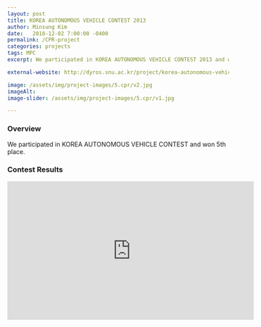 ```yaml
---
layout: post
title: KOREA AUTONOMOUS VEHICLE CONTEST 2013
author: Minsung Kim
date:   2018-12-02 7:00:00 -0400
permalink: /CPR-project
categories: projects
tags: MPC
excerpt: We participated in KOREA AUTONOMOUS VEHICLE CONTEST 2013 and won 5th place. 

external-website: http://dyros.snu.ac.kr/project/korea-autonomous-vehicle-contest-2013/

image: /assets/img/project-images/5.cpr/v2.jpg
imageAlt: 
image-slider: /assets/img/project-images/5.cpr/v1.jpg

---
```

### Overview
We participated in KOREA AUTONOMOUS VEHICLE CONTEST and won 5th place.


<!-- ### Algorithms Overview
<div class="row projects-display">
	<div class="six columns">
		<div class="images">
			<img alt="Awesome Check In" height="100" src="{{ site.url }}/assets/img/project-images/5.cpr/block3.jpg">
		</div>
	</div>
	<div class="six columns">
		<h5> Proposed system</h5>
		<li> Detection of end-tidal carbon dioxide and blood pressure </li>
		<li> 6-DoFs robot manipulator </li>
		<li> See also <a href="{{ site.url }}/ISER2016"> ISER2016 </a> </li>
	</div>
</div> -->


### Contest Results
<div class="row projects-display">
    <div class="six columns images">
        <div class="video-container">
            <iframe width="560" height="315" src="https://www.youtube.com/embed/EyjRJQamkrg" frameborder="0" allowfullscreen></iframe>
        </div>
    </div>
</div>